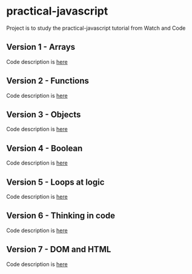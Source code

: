 # practical-javascript

Project is to study the practical-javascript tutorial from Watch and Code

## Version 1 - Arrays

Code description is [here](https://github.com/ekaterinaasf/practical-javascript/blob/master/arrays.js)

## Version 2 - Functions

Code description is [here](https://github.com/ekaterinaasf/practical-javascript/blob/master/functions.js)

## Version 3 - Objects

Code description is [here](https://github.com/ekaterinaasf/practical-javascript/blob/master/objects.js)

## Version 4 - Boolean

Code description is [here](https://github.com/ekaterinaasf/practical-javascript/blob/master/boolean.js)

## Version 5 - Loops at logic

Code description is [here](https://github.com/ekaterinaasf/practical-javascript/blob/master/loops.js)

## Version 6 - Thinking in code

Code description is [here](https://github.com/ekaterinaasf/practical-javascript/blob/master/thinking.js)

## Version 7 - DOM and HTML

Code description is [here](https://github.com/ekaterinaasf/practical-javascript/blob/master/thinking.js)
